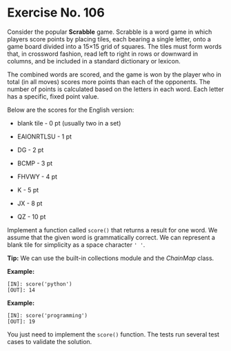 # Exercise No. 106


Consider the popular **Scrabble** game. Scrabble is a word game in which players score points by placing tiles, each bearing a single letter, onto a game board divided into a 15×15 grid of squares. The tiles must form words that, in crossword fashion, read left to right in rows or downward in columns, and be included in a standard dictionary or lexicon.

The combined words are scored, and the game is won by the player who in total (in all moves) scores more points than each of the opponents. The number of points is calculated based on the letters in each word. Each letter has a specific, fixed point value.

Below are the scores for the English version:

-   blank tile - 0 pt (usually two in a set)

-   EAIONRTLSU - 1 pt

-   DG - 2 pt

-   BCMP - 3 pt

-   FHVWY - 4 pt

-   K - 5 pt

-   JX - 8 pt

-   QZ - 10 pt

Implement a function called `score()` that returns a result for one word. We assume that the given word is grammatically correct. We can represent a blank tile for simplicity as a space character `' '`.


**Tip:** We can use the built-in collections module and the *ChainMap* class.


**Example:**


    [IN]: score('python')
    [OUT]: 14


**Example:**


    [IN]: score('programming')
    [OUT]: 19


You just need to implement the `score()` function. The tests run several test cases to validate the solution.